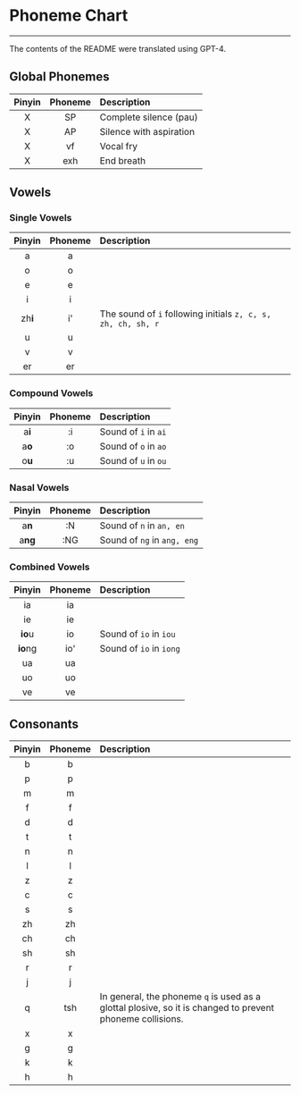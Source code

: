 # Phoneme Chart
---
The contents of the README were translated using GPT-4.

## Global Phonemes
| Pinyin | Phoneme | Description |
| :-: | :---: | :----- |
| X | SP | Complete silence (pau) |
| X | AP | Silence with aspiration |
| X | vf | Vocal fry |
| X | exh | End breath |

## Vowels
### Single Vowels
| Pinyin | Phoneme | Description |
| :-: | :---: | :----- |
| a | a | |
| o | o | |
| e | e | |
| i | i | |
| zh**i** | i' | The sound of `i` following initials `z, c, s, zh, ch, sh, r` |
| u | u | |
| v | v | |
| er | er | |
### Compound Vowels
| Pinyin | Phoneme | Description |
| :-: | :---: | :----- |
| a**i** | :i | Sound of `i` in `ai` |
| a**o** | \:o | Sound of `o` in `ao` |
| o**u** | :u | Sound of `u` in `ou` |
### Nasal Vowels
| Pinyin | Phoneme | Description |
| :-: | :---: | :----- |
| a**n** | :N | Sound of `n` in `an, en` |
| a**ng** | :NG | Sound of `ng` in `ang, eng` |
### Combined Vowels
| Pinyin | Phoneme | Description |
| :-: | :---: | :----- |
| ia | ia | |
| ie | ie | |
| **io**u | io | Sound of `io` in `iou` |
| **io**ng | io' | Sound of `io` in `iong` |
| ua | ua | |
| uo | uo | |
| ve | ve | |
## Consonants
| Pinyin | Phoneme | Description |
| :-: | :---: | :----- |
| b | b | |
| p | p | |
| m | m | |
| f | f | |
| d | d | |
| t | t | |
| n | n | |
| l | l | |
| z | z | |
| c | c | |
| s | s | |
| zh | zh | |
| ch | ch | |
| sh | sh | |
| r | r | |
| j | j | |
| q | tsh | In general, the phoneme `q` is used as a glottal plosive, so it is changed to prevent phoneme collisions. |
| x | x | |
| g | g | |
| k | k | |
| h | h | |
